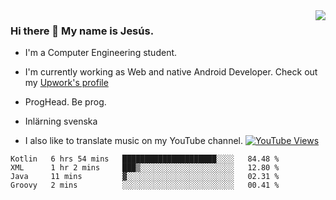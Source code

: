 <img align='right' src="https://github-readme-stats.vercel.app/api/top-langs/?username=JesusJimenezG&layout=compact&theme=dracula">

### Hi there 👋 My name is Jesús.
- I'm a Computer Engineering student.
- I'm currently working as Web and native Android Developer. Check out my [Upwork's profile](https://www.upwork.com/freelancers/~0136891f6e1d316648)

- ProgHead. Be prog.
- Inlärning svenska
- I also like to translate music on my YouTube channel. [![YouTube Views](https://img.shields.io/youtube/channel/views/UCWnlcC4_sV9Imcy9ysQpxHA?style=social)](https://www.youtube.com/channel/UCWnlcC4_sV9Imcy9ysQpxHA)

<!--START_SECTION:waka-->

```text
Kotlin   6 hrs 54 mins   █████████████████████░░░░   84.48 %
XML      1 hr 2 mins     ███▒░░░░░░░░░░░░░░░░░░░░░   12.80 %
Java     11 mins         ▓░░░░░░░░░░░░░░░░░░░░░░░░   02.31 %
Groovy   2 mins          ░░░░░░░░░░░░░░░░░░░░░░░░░   00.41 %
```

<!--END_SECTION:waka-->

<!--
**JesusJimenezG/JesusJimenezG** is a ✨ _special_ ✨ repository because its `README.md` (this file) appears on your GitHub profile.

Here are some ideas to get you started:

- 🔭 I’m currently working on ...
- 🌱 I’m currently learning ...
- 👯 I’m looking to collaborate on ...
- 🤔 I’m looking for help with ...
- 💬 Ask me about ...
- 📫 How to reach me: ...
- 😄 Pronouns: ...
- ⚡ Fun fact: ...
-->
